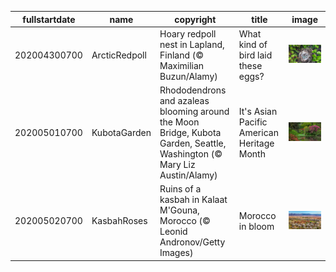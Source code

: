 |fullstartdate|name|copyright|title|image|
|--|--|--|--|--|
202004300700|ArcticRedpoll|Hoary redpoll nest in Lapland, Finland (© Maximilian Buzun/Alamy)|What kind of bird laid these eggs?|![](/en-US/2020/05/202004300700ArcticRedpoll.jpg)|
202005010700|KubotaGarden|Rhododendrons and azaleas blooming around the Moon Bridge, Kubota Garden, Seattle, Washington (© Mary Liz Austin/Alamy)|It's Asian Pacific American Heritage Month|![](/en-US/2020/05/202005010700KubotaGarden.jpg)|
202005020700|KasbahRoses|Ruins of a kasbah in Kalaat M'Gouna, Morocco (© Leonid Andronov/Getty Images)|Morocco in bloom|![](/en-US/2020/05/202005020700KasbahRoses.jpg)|
